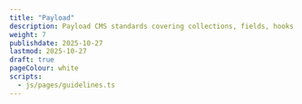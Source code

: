 ```yaml
---
title: "Payload"
description: Payload CMS standards covering collections, fields, hooks & block configurations
weight: 7
publishdate: 2025-10-27
lastmod: 2025-10-27
draft: true
pageColour: white
scripts:
  - js/pages/guidelines.ts
---
```

